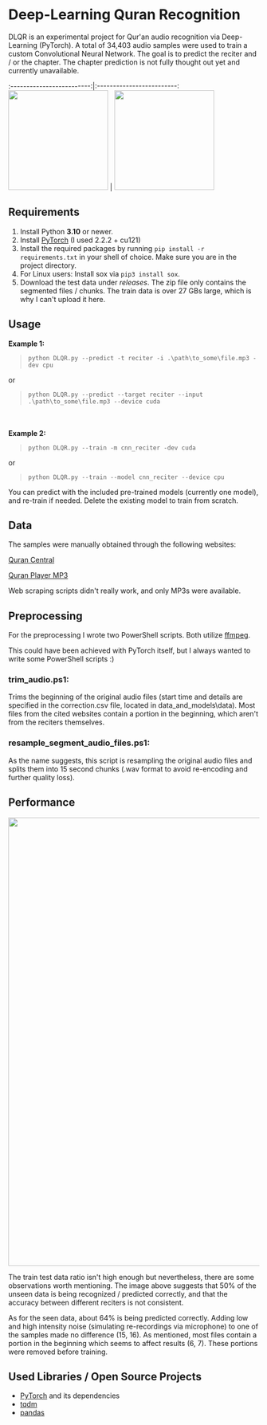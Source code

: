 # Deep-Learning Quran Recognition

DLQR is an experimental project for Qur'an audio recognition via Deep-Learning (PyTorch). A total of 34,403 audio samples were used to train a custom Convolutional Neural Network. The goal is to predict the reciter and / or the chapter. The chapter prediction is not fully thought out yet and currently unavailable.

:-------------------------:|:-------------------------:
<img src='https://raw.githubusercontent.com/m4cit/Deep-Learning-Quran-Recognition/main/gallery/icon.png' height="200"> | <img src='https://raw.githubusercontent.com/m4cit/Deep-Learning-Quran-Recognition/main/gallery/icon.png' height="200">


## Requirements
1. Install Python **3.10** or newer.
2. Install [PyTorch](https://pytorch.org/get-started/locally/) (I used 2.2.2 + cu121)
3. Install the required packages by running `pip install -r requirements.txt` in your shell of choice. Make sure you are in the project directory.
4. For Linux users: Install sox via `pip3 install sox`.
5. Download the test data under *releases*. The zip file only contains the segmented files / chunks. The train data is over 27 GBs large, which is why I can't upload it here.


## Usage
**Example 1:**
>```
>python DLQR.py --predict -t reciter -i .\path\to_some\file.mp3 -dev cpu
>```
or
>```
>python DLQR.py --predict --target reciter --input .\path\to_some\file.mp3 --device cuda
>```
\
\
**Example 2:**
>```
>python DLQR.py --train -m cnn_reciter -dev cuda
>```
or
>```
>python DLQR.py --train --model cnn_reciter --device cpu
>```

You can predict with the included pre-trained models (currently one model), and re-train if needed. Delete the existing model to train from scratch.


## Data
The samples were manually obtained through the following websites:

[Quran Central](https://qurancentral.com/)

[Quran Player MP3](https://www.quranplayermp3.com/)

Web scraping scripts didn't really work, and only MP3s were available.


## Preprocessing
For the preprocessing I wrote two PowerShell scripts. Both utilize [ffmpeg](https://www.ffmpeg.org/).

This could have been achieved with PyTorch itself, but I always wanted to write some PowerShell scripts :)

### trim_audio.ps1:
Trims the beginning of the original audio files (start time and details are specified in the correction.csv file, located in data_and_models\data\). Most files from the cited websites contain a portion in the beginning, which aren't from the reciters themselves.

### resample_segment_audio_files.ps1:
As the name suggests, this script is resampling the original audio files and splits them into 15 second chunks (.wav format to avoid re-encoding and further quality loss).


## Performance
<img src='https://raw.githubusercontent.com/m4cit/Deep-Learning-Quran-Recognition/main/gallery/demo.png' width="900">

The train test data ratio isn't high enough but nevertheless, there are some observations worth mentioning. The image above suggests that 50% of the unseen data is being recognized / predicted correctly, and that the accuracy between different reciters is not consistent.

As for the seen data, about 64% is being predicted correctly. Adding low and high intensity noise (simulating re-recordings via microphone) to one of the samples made no difference (15, 16). As mentioned, most files contain a portion in the beginning which seems to affect results (6, 7). These portions were removed before training.


## Used Libraries / Open Source Projects
* [PyTorch](https://pytorch.org/) and its dependencies
* [tqdm](https://tqdm.github.io/)
* [pandas](https://pandas.pydata.org/)


